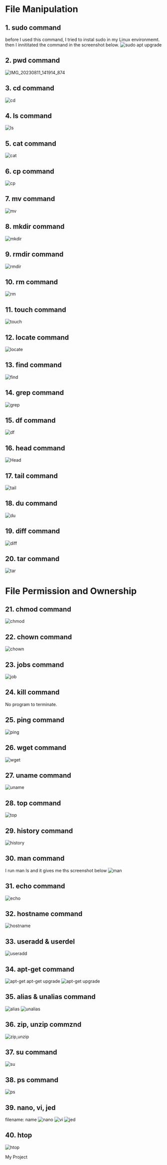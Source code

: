 # File Manipulation
## 1. sudo command
before I used this command, I tried to instal sudo in my Linux environmemt. then I innititated the command in the screenshot below.
![sudo apt upgrade](https://github.com/ebeuna/Linux-Practice-Project/assets/140742446/b43695dd-2cf6-4b58-8683-80077bd33cf5)
## 2. pwd command
![IMG_20230811_141914_874](https://github.com/ebeuna/Linux-Practice-Project/assets/140742446/5aaf094c-5adc-4cf3-a4e2-7aab818f812b)
## 3. cd command
![cd](https://github.com/ebeuna/Linux-Practice-Project/assets/140742446/17e0e9dc-f3c7-45d8-96fa-73a890306755)
## 4. ls command
![ls](https://github.com/ebeuna/Linux-Practice-Project/assets/140742446/82bc66ee-aabc-4b6b-8011-be67f993d6d6)
## 5. cat command
![cat](https://github.com/ebeuna/Linux-Practice-Project/assets/140742446/96b55220-9f42-44c2-816d-e32d41f4a38b)
## 6. cp command
![cp](https://github.com/ebeuna/Linux-Practice-Project/assets/140742446/410a5ad6-f138-4f2b-b88c-2f53233ac9e0)
## 7. mv command
![mv](https://github.com/ebeuna/Linux-Practice-Project/assets/140742446/e619fedb-a43e-4179-9ce0-cbf8c717a6ee)
## 8. mkdir command
![mkdir](https://github.com/ebeuna/Linux-Practice-Project/assets/140742446/c515678c-e84f-42be-91d8-9c8ee18fa440)
## 9. rmdir command
![rmdir](https://github.com/ebeuna/Linux-Practice-Project/assets/140742446/6a9da76e-5cb2-458f-baad-349024d11452)
## 10. rm command
![rm](https://github.com/ebeuna/Linux-Practice-Project/assets/140742446/a9be5178-2a5e-4cd9-ba0c-445f5b607da8)
## 11. touch command
![touch](https://github.com/ebeuna/Linux-Practice-Project/assets/140742446/0758e1ae-a863-4237-b97a-784c2d8916dd)
## 12. locate command
![locate](https://github.com/ebeuna/Linux-Practice-Project/assets/140742446/788e9acc-8c57-47fd-bf1c-c40d7aa5bd2c)
## 13. find command
![find](https://github.com/ebeuna/Linux-Practice-Project/assets/140742446/2d5c8d40-09dc-4943-8baa-56d00095592d)
## 14. grep command
![grep](https://github.com/ebeuna/Linux-Practice-Project/assets/140742446/e375df77-092f-48b8-9f0c-b79085b589b1)
## 15. df command
![df](https://github.com/ebeuna/Linux-Practice-Project/assets/140742446/44397fe2-5666-43e1-a3b3-f1fcc874344a)
## 16. head command
![Head](https://github.com/ebeuna/Linux-Practice-Project/assets/140742446/a9407739-520f-416c-bf6c-77e8fd750b95)
## 17. tail command
![tail](https://github.com/ebeuna/Linux-Practice-Project/assets/140742446/161b4aa7-2518-4d82-988a-36896452ea88)
## 18. du command
![du](https://github.com/ebeuna/Linux-Practice-Project/assets/140742446/7f98e8ce-c7aa-4b5b-878c-d1a5823d7f28)
## 19. diff command
![diff](https://github.com/ebeuna/Linux-Practice-Project/assets/140742446/83b09efe-e7b2-4af0-8fcf-25e7b7b079e7)
## 20. tar command
![tar](https://github.com/ebeuna/Linux-Practice-Project/assets/140742446/99e160d3-4a70-449f-93cd-a32752a87d4b)

# File Permission and Ownership
## 21. chmod command
![chmod](https://github.com/ebeuna/Linux-Practice-Project/assets/140742446/1a109008-aff0-4630-9ffc-0b1a54e9e4f0)
## 22. chown command
![chown](https://github.com/ebeuna/Linux-Practice-Project/assets/140742446/723625f3-f43e-4d6f-bb3b-fee6a914ecc8)
## 23. jobs command
![job](https://github.com/ebeuna/Linux-Practice-Project/assets/140742446/e40e6ada-f9b7-404f-a7b6-2fcbf884219c)
## 24. kill command
 No program to terminate. 
## 25. ping command
![ping](https://github.com/ebeuna/Linux-Practice-Project/assets/140742446/751c7e8d-f05f-47b5-a8e2-0d2105b2ce64)
## 26. wget command
![wget](https://github.com/ebeuna/Linux-Practice-Project/assets/140742446/88b9fcaf-16c5-408a-a6e4-8ce089cfd88e)
## 27. uname command
![uname](https://github.com/ebeuna/Linux-Practice-Project/assets/140742446/2664d6af-61d2-4de1-88a7-b74352c2d7a2)
## 28. top command
![top](https://github.com/ebeuna/Linux-Practice-Project/assets/140742446/c5d3d144-df91-4ce1-bfbd-cd6762a07010)
## 29. history command
![history](https://github.com/ebeuna/Linux-Practice-Project/assets/140742446/8ea2b75f-b6e6-4286-8c3a-0f86fbfc98eb)
## 30. man command
I run man ls and it gives me ths screenshot below
![man](https://github.com/ebeuna/Linux-Practice-Project/assets/140742446/0e79af62-7927-4113-b259-42c8df1b6677)
## 31. echo command
![echo](https://github.com/ebeuna/Linux-Practice-Project/assets/140742446/25a2d7b4-3ee3-483c-95b6-7fd66e897625)
## 32. hostname command
![hostname](https://github.com/ebeuna/Linux-Practice-Project/assets/140742446/5b8a9d83-30fa-4ce2-831c-4b69090d42cf)
## 33. useradd & userdel
![useradd](https://github.com/ebeuna/Linux-Practice-Project/assets/140742446/406f591d-9fd1-4359-8478-0a37f248c83d)
## 34. apt-get command
![apt-get](https://github.com/ebeuna/Linux-Practice-Project/assets/140742446/aebbf491-8d2a-4d91-af87-f3160b3bf405)
apt-get upgrade
![apt-get upgrade](https://github.com/ebeuna/Linux-Practice-Project/assets/140742446/703109a3-44c6-4405-a1a0-1ad0a2f762be)
## 35. alias & unalias command
![alias](https://github.com/ebeuna/Linux-Practice-Project/assets/140742446/c2a2055b-b8da-4446-aeb9-ef233474a002)
![unalias](https://github.com/ebeuna/Linux-Practice-Project/assets/140742446/efe3f4a0-ee89-4770-8e5e-afca397dfaf3)
## 36. zip, unzip commznd
![zip,unzip](https://github.com/ebeuna/Linux-Practice-Project/assets/140742446/9ba29941-d5e4-43b2-a69a-5ee6e5216f9e)
## 37. su command
![su](https://github.com/ebeuna/Linux-Practice-Project/assets/140742446/691c3141-0269-4ab1-b734-a713b396b995)
## 38. ps command
![ps](https://github.com/ebeuna/Linux-Practice-Project/assets/140742446/7d6c76e1-b8c3-4861-8520-c4935ebcc366)
## 39. nano, vi, jed
filename: name
![nano](https://github.com/ebeuna/Linux-Practice-Project/assets/140742446/33e80496-b482-4d14-9386-931189b8a359)
![vi](https://github.com/ebeuna/Linux-Practice-Project/assets/140742446/19bb5566-d839-4023-9ca7-135bade38515)
![jed](https://github.com/ebeuna/Linux-Practice-Project/assets/140742446/a4bbebfb-b86c-405a-a1ee-707497e9cf55)
## 40. htop
![htop](https://github.com/ebeuna/Linux-Practice-Project/assets/140742446/2574cb04-a3f2-4324-9255-2498895df0e9)

My Project

